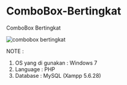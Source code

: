 # ComboBox-Bertingkat
ComboBox Bertingkat

![combobox bertingkat](https://user-images.githubusercontent.com/57186921/144782564-b5a1dd08-fc08-4adf-a4d9-020f41d63c91.png)

NOTE :

1. OS yang di gunakan : Windows 7
2. Language : PHP
3. Database : MySQL (Xampp 5.6.28)
